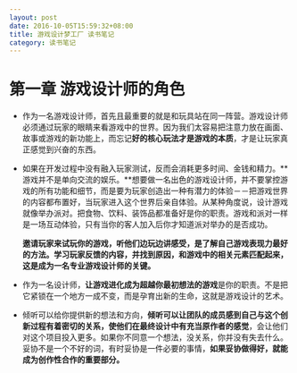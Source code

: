 ```yaml
---
layout: post
date: 2016-10-05T15:59:32+08:00
title: 游戏设计梦工厂 读书笔记
category: 读书笔记
---
```


# 第一章 游戏设计师的角色

* 作为一名游戏设计师，首先且最重要的就是和玩具站在同一阵营。游戏设计师必须通过玩家的眼睛来看游戏中的世界。因为我们太容易把注意力放在画面、故事或游戏的新功能上，而忘记**好的核心玩法才是游戏的本质**，才是让玩家真正感觉到兴奋的东西。
* 如果在开发过程中没有融入玩家测试，反而会消耗更多时间、金钱和精力。**游戏并不是单向交流的娱乐。**想要做一名出色的游戏设计师，并不要掌控游戏的所有功能和细节，而是要为玩家创造出一种有潜力的体验－－把游戏世界的内容都布置好，当玩家进入这个世界后亲自体验。从某种角度说，设计游戏就像举办派对。把食物、饮料、装饰品都准备好是你的职责。游戏和派对一样是一场互动体验，只有当你的客人加入后你才知道派对举办的是否成功。

  **邀请玩家来试玩你的游戏，听他们边玩边讲感受，是了解自己游戏表现力最好的方法。学习玩家反馈的内容，并找到原因，和游戏中的相关元素匹配起来，这是成为一名专业游戏设计师的关键。**

* 作为一名设计师，**让游戏进化成为超越你最初想法的游戏**是你的职责。不是把它紧锁在一个地方一成不变，而是孕育出新的生命，这就是游戏设计的艺术。

* 倾听可以给你提供新的想法和方向，**倾听可以让团队的成员感到自己与这个创新过程有着密切的关系，使他们在最终设计中有充当原作者的感觉**，会让他们对这个项目投入更多。如果你不同意一个想法，没关系，你并没有失去什么。妥协不是一个不好的词，有时妥协是一件必要的事情，**如果妥协做得好，就能成为创作性合作的重要部分。**